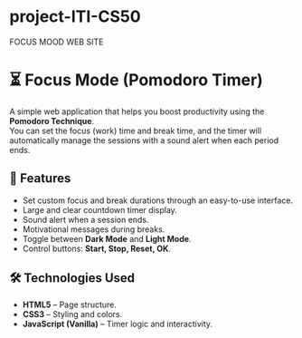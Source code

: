 # project-ITI-CS50
FOCUS MOOD WEB SITE
# ⏳ Focus Mode (Pomodoro Timer)

A simple web application that helps you boost productivity using the **Pomodoro Technique**.  
You can set the focus (work) time and break time, and the timer will automatically manage the sessions with a sound alert when each period ends.  



## 🚀 Features
- Set custom focus and break durations through an easy-to-use interface.
- Large and clear countdown timer display.
- Sound alert when a session ends.
- Motivational messages during breaks.
- Toggle between **Dark Mode** and **Light Mode**.
- Control buttons: **Start, Stop, Reset, OK**.



## 🛠️ Technologies Used
- **HTML5** – Page structure.
- **CSS3** – Styling and colors.
- **JavaScript (Vanilla)** – Timer logic and interactivity.




